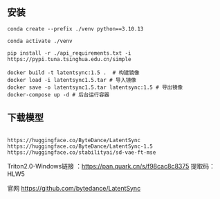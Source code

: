 ## 安装

```
conda create --prefix ./venv python==3.10.13

conda activate ./venv

pip install -r ./api_requirements.txt -i https://pypi.tuna.tsinghua.edu.cn/simple

docker build -t latentsync:1.5 .  # 构建镜像
docker load -i latentsync1.5.tar # 导入镜像
docker save -o latentsync1.5.tar latentsync:1.5 # 导出镜像
docker-compose up -d # 后台运行容器

```

## 下载模型

```

https://huggingface.co/ByteDance/LatentSync
https://huggingface.co/ByteDance/LatentSync-1.5
https://huggingface.co/stabilityai/sd-vae-ft-mse

```

Triton2.0-Windows链接 ：https://pan.quark.cn/s/f98cac8c8375
提取码：HLW5

官网 https://github.com/bytedance/LatentSync